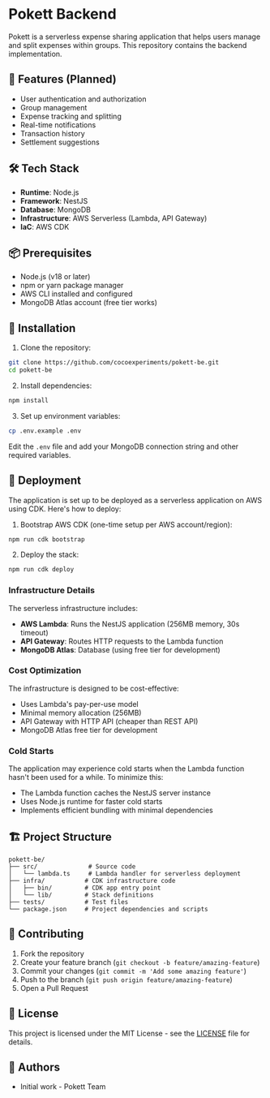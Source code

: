 # Pokett Backend

Pokett is a serverless expense sharing application that helps users manage and split expenses within groups. This repository contains the backend implementation.

## 🚀 Features (Planned)

- User authentication and authorization
- Group management
- Expense tracking and splitting
- Real-time notifications
- Transaction history
- Settlement suggestions

## 🛠 Tech Stack

- **Runtime**: Node.js
- **Framework**: NestJS
- **Database**: MongoDB
- **Infrastructure**: AWS Serverless (Lambda, API Gateway)
- **IaC**: AWS CDK

## 📦 Prerequisites

- Node.js (v18 or later)
- npm or yarn package manager
- AWS CLI installed and configured
- MongoDB Atlas account (free tier works)

## 🔧 Installation

1. Clone the repository:
```bash
git clone https://github.com/cocoexperiments/pokett-be.git
cd pokett-be
```

2. Install dependencies:
```bash
npm install
```

3. Set up environment variables:
```bash
cp .env.example .env
```
Edit the `.env` file and add your MongoDB connection string and other required variables.

## 🚀 Deployment

The application is set up to be deployed as a serverless application on AWS using CDK. Here's how to deploy:

1. Bootstrap AWS CDK (one-time setup per AWS account/region):
```bash
npm run cdk bootstrap
```

2. Deploy the stack:
```bash
npm run cdk deploy
```

### Infrastructure Details

The serverless infrastructure includes:

- **AWS Lambda**: Runs the NestJS application (256MB memory, 30s timeout)
- **API Gateway**: Routes HTTP requests to the Lambda function
- **MongoDB Atlas**: Database (using free tier for development)

### Cost Optimization

The infrastructure is designed to be cost-effective:
- Uses Lambda's pay-per-use model
- Minimal memory allocation (256MB)
- API Gateway with HTTP API (cheaper than REST API)
- MongoDB Atlas free tier for development

### Cold Starts

The application may experience cold starts when the Lambda function hasn't been used for a while. To minimize this:
- The Lambda function caches the NestJS server instance
- Uses Node.js runtime for faster cold starts
- Implements efficient bundling with minimal dependencies

## 🏗 Project Structure

```
pokett-be/
├── src/              # Source code
│   └── lambda.ts     # Lambda handler for serverless deployment
├── infra/           # CDK infrastructure code
│   ├── bin/         # CDK app entry point
│   └── lib/         # Stack definitions
├── tests/           # Test files
└── package.json     # Project dependencies and scripts
```

## 🤝 Contributing

1. Fork the repository
2. Create your feature branch (`git checkout -b feature/amazing-feature`)
3. Commit your changes (`git commit -m 'Add some amazing feature'`)
4. Push to the branch (`git push origin feature/amazing-feature`)
5. Open a Pull Request

## 📄 License

This project is licensed under the MIT License - see the [LICENSE](LICENSE) file for details.

## 👥 Authors

- Initial work - Pokett Team 